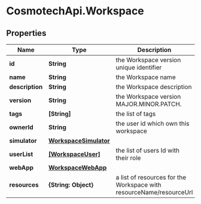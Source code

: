 # CosmotechApi.Workspace

## Properties

Name | Type | Description | Notes
------------ | ------------- | ------------- | -------------
**id** | **String** | the Workspace version unique identifier | [optional] [readonly] 
**name** | **String** | the Workspace name | 
**description** | **String** | the Workspace description | [optional] 
**version** | **String** | the Workspace version MAJOR.MINOR.PATCH. | [optional] 
**tags** | **[String]** | the list of tags | [optional] 
**ownerId** | **String** | the user id which own this workspace | [optional] [readonly] 
**simulator** | [**WorkspaceSimulator**](WorkspaceSimulator.md) |  | 
**userList** | [**[WorkspaceUser]**](WorkspaceUser.md) | the list of users Id with their role | [optional] 
**webApp** | [**WorkspaceWebApp**](WorkspaceWebApp.md) |  | [optional] 
**resources** | **{String: Object}** | a list of resources for the Workspace with resourceName/resourceUrl | [optional] [readonly] 


